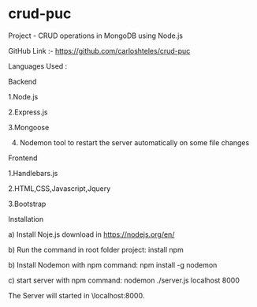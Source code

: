 # crud-puc

Project - CRUD operations in MongoDB using Node.js

GitHub Link :- https://github.com/carloshteles/crud-puc

Languages Used :

Backend

1.Node.js

2.Express.js

3.Mongoose

4. Nodemon tool to restart the server automatically on some file changes

Frontend

1.Handlebars.js

2.HTML,CSS,Javascript,Jquery

3.Bootstrap

Installation

a) Install Noje.js download in https://nodejs.org/en/

b) Run the command in root folder project: install npm

b) Install Nodemon with npm command: npm install -g nodemon

c) start server with npm command: nodemon ./server.js localhost 8000

The Server will started in \\localhost:8000.
